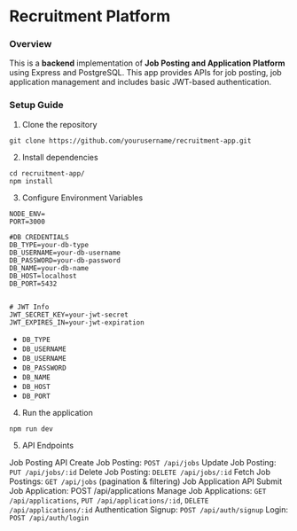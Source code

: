 # Recruitment Platform

### Overview
This is a **backend** implementation of **Job Posting and Application Platform** using Express and PostgreSQL. 
This app provides APIs for job posting, job application management and includes basic JWT-based authentication.

### Setup Guide 
1. Clone the repository
```
git clone https://github.com/yourusername/recruitment-app.git
```
2. Install dependencies
```
cd recruitment-app/
npm install
```
3. Configure Environment Variables
```
NODE_ENV=
PORT=3000

#DB CREDENTIALS
DB_TYPE=your-db-type 
DB_USERNAME=your-db-username
DB_PASSWORD=your-db-password
DB_NAME=your-db-name
DB_HOST=localhost
DB_PORT=5432


# JWT Info
JWT_SECRET_KEY=your-jwt-secret
JWT_EXPIRES_IN=your-jwt-expiration
```
- `DB_TYPE`
- `DB_USERNAME`
- `DB_USERNAME`
- `DB_PASSWORD`
- `DB_NAME`
- `DB_HOST`
- `DB_PORT`
4. Run the application
```
npm run dev
```
5. API Endpoints

Job Posting API
Create Job Posting: `POST /api/jobs`
Update Job Posting: `PUT /api/jobs/:id`
Delete Job Posting: `DELETE /api/jobs/:id`
Fetch Job Postings: `GET /api/jobs` (pagination & filtering)
Job Application API
Submit Job Application: POST /api/applications
Manage Job Applications: `GET /api/applications`, `PUT /api/applications/:id`, `DELETE /api/applications/:id`
Authentication
Signup: `POST /api/auth/signup`
Login: `POST /api/auth/login`
